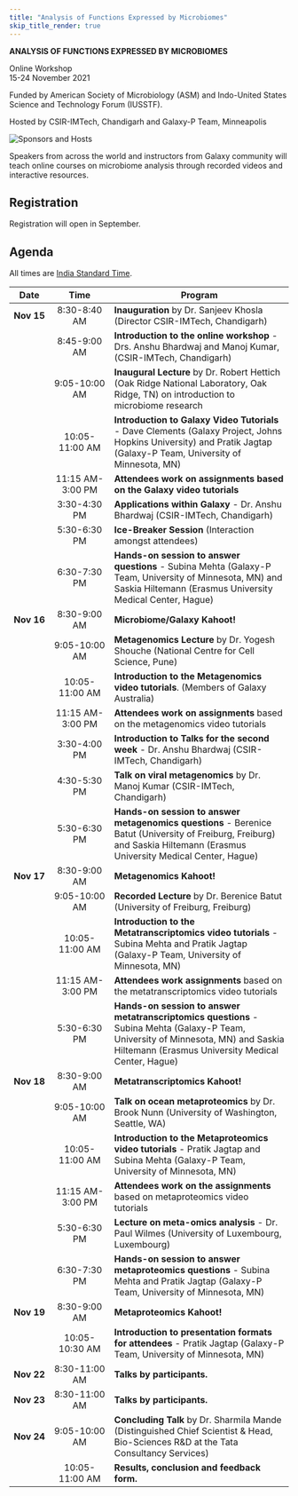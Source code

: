 ```yaml
---
title: "Analysis of Functions Expressed by Microbiomes"
skip_title_render: true
---
```


<div class="h1 text-center" style="text-transform: uppercase;">

**Analysis of Functions Expressed by Microbiomes**

</div>

<div class="h3 text-center">

Online Workshop <br />
15-24 November 2021

</div>

<div class="h4 text-center">

Funded by American Society of Microbiology (ASM) and  Indo-United States Science and Technology Forum (IUSSTF).

Hosted by CSIR-IMTech, Chandigarh and Galaxy-P Team, Minneapolis

![Sponsors and Hosts](/images/events/2021-11-microbiomes/sponsors-hosts.png)

</div>

Speakers from across the world and instructors from Galaxy community will teach online courses on microbiome analysis through recorded videos and interactive resources.

## Registration

Registration will open in September.

## Agenda

All times are [India Standard Time](https://www.timeanddate.com/worldclock/converter.html?iso=20211115T030000&p1=1582).

| Date | Time | Program |
| --- | :---: | --- |
| **Nov 15** | 8:30-8:40 AM | **Inauguration** by Dr. Sanjeev Khosla (Director CSIR-IMTech, Chandigarh) |
| | 8:45-9:00 AM | **Introduction to the online workshop**  - Drs. Anshu Bhardwaj and Manoj Kumar, (CSIR-IMTech, Chandigarh) |
| | 9:05-10:00 AM | **Inaugural Lecture** by Dr. Robert Hettich (Oak Ridge National Laboratory, Oak Ridge, TN)  on introduction to microbiome research |
| | 10:05-11:00 AM | **Introduction to Galaxy Video Tutorials**  - Dave Clements (Galaxy Project, Johns Hopkins University) and Pratik Jagtap (Galaxy-P Team, University of Minnesota, MN) |
| | 11:15&nbsp;AM-3:00&nbsp;PM | **Attendees work on assignments based on the Galaxy video tutorials** |
| | 3:30-4:30 PM | **Applications within Galaxy** - Dr. Anshu Bhardwaj (CSIR-IMTech, Chandigarh) |
| | 5:30-6:30 PM | **Ice-Breaker Session** (Interaction amongst attendees) |
| | 6:30-7:30 PM | **Hands-on session to answer questions** - Subina Mehta (Galaxy-P Team, University of Minnesota, MN) and Saskia Hiltemann (Erasmus University Medical Center, Hague) |
| **Nov 16** | 8:30-9:00 AM | **Microbiome/Galaxy Kahoot!** |
| | 9:05-10:00 AM | **Metagenomics Lecture** by Dr. Yogesh Shouche (National Centre for Cell Science, Pune) |
| | 10:05-11:00 AM | **Introduction to the Metagenomics video tutorials**. (Members of Galaxy Australia) |
| | 11:15 AM-3:00 PM | **Attendees work on assignments** based on the metagenomics video tutorials   |
| | 3:30-4:00 PM | **Introduction to Talks for the second week** - Dr. Anshu Bhardwaj (CSIR-IMTech, Chandigarh) |
| | 4:30-5:30 PM | **Talk on viral metagenomics** by Dr. Manoj Kumar (CSIR-IMTech, Chandigarh) |
| | 5:30-6:30 PM | **Hands-on session to answer metagenomics questions** - Berenice Batut (University of Freiburg, Freiburg) and Saskia Hiltemann (Erasmus University Medical Center, Hague) |
| **Nov 17** | 8:30-9:00 AM | **Metagenomics Kahoot!** |
| | 9:05-10:00 AM | **Recorded Lecture** by Dr. Berenice Batut (University of Freiburg, Freiburg) |
| | 10:05-11:00 AM | **Introduction to the Metatranscriptomics video tutorials** - Subina Mehta  and Pratik Jagtap (Galaxy-P Team, University of Minnesota, MN) |
| | 11:15&nbsp;AM-3:00&nbsp;PM | **Attendees work assignments** based on the metatranscriptomics video tutorials   |
| | 5:30-6:30 PM | **Hands-on session to answer metatranscriptomics questions** - Subina Mehta (Galaxy-P Team, University of Minnesota, MN) and Saskia Hiltemann (Erasmus University Medical Center, Hague) |
| **Nov 18** | 8:30-9:00 AM | **Metatranscriptomics Kahoot!** |
| | 9:05-10:00 AM | **Talk on ocean metaproteomics** by Dr. Brook Nunn (University of Washington, Seattle, WA) |
| | 10:05-11:00 AM | **Introduction to the Metaproteomics video tutorials** - Pratik Jagtap and Subina Mehta (Galaxy-P Team, University of Minnesota, MN) |
| | 11:15&nbsp;AM-3:00&nbsp;PM | **Attendees work on the assignments** based on metaproteomics video tutorials  |
| | 5:30-6:30 PM | **Lecture on meta-omics analysis** - Dr. Paul Wilmes (University of Luxembourg, Luxembourg) |
| | 6:30-7:30 PM | **Hands-on session to answer metaproteomics questions** - Subina Mehta and Pratik Jagtap (Galaxy-P Team, University of Minnesota, MN)
| **Nov 19** | 8:30-9:00 AM | **Metaproteomics Kahoot!** |
| | 10:05-10:30 AM | **Introduction to presentation formats for attendees** - Pratik Jagtap (Galaxy-P Team, University of Minnesota, MN) |
| **Nov 22** | 8:30-11:00 AM | **Talks by participants.** |
| **Nov&nbsp;23** | 8:30-11:00 AM | **Talks by participants.** |
| **Nov&nbsp;24** | 9:05-10:00 AM | **Concluding Talk** by Dr. Sharmila Mande (Distinguished Chief Scientist & Head, Bio-Sciences R&D at the Tata Consultancy Services) |
| | 10:05-11:00 AM | **Results, conclusion and feedback form.** |
